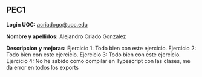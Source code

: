 ## PEC1

**Login UOC:**
acriadogo@uoc.edu

**Nombre  y apellidos:**
Alejandro Criado Gonzalez

**Descripcion y mejoras:**
Ejercicio 1: Todo bien con este ejercicio.
Ejercicio 2: Todo bien con este ejercicio.
Ejercicio 3: Todo bien con este ejercicio.
Ejercicio 4: No he sabido como compilar en Typescript con las clases, me da error en todos los exports